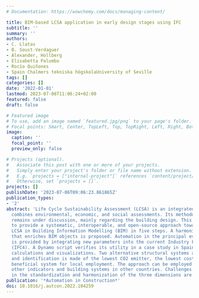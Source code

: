 ```yaml
---
# Documentation: https://wowchemy.com/docs/managing-content/

title: BIM-based LCSA application in early design stages using IFC
subtitle: ''
summary: ''
authors:
- C. Llatas
- B. Soust-Verdaguer
- Alexander, Hollberg
- Elisabetta Palumbo
- Rocío Quiñones
- Spain Chalmers tekniska högskolaUniversity of Seville
tags: []
categories: []
date: '2022-01-01'
lastmod: 2023-07-06T11:06:24+02:00
featured: false
draft: false

# Featured image
# To use, add an image named `featured.jpg/png` to your page's folder.
# Focal points: Smart, Center, TopLeft, Top, TopRight, Left, Right, BottomLeft, Bottom, BottomRight.
image:
  caption: ''
  focal_point: ''
  preview_only: false

# Projects (optional).
#   Associate this post with one or more of your projects.
#   Simply enter your project's folder or file name without extension.
#   E.g. `projects = ["internal-project"]` references `content/project/deep-learning/index.md`.
#   Otherwise, set `projects = []`.
projects: []
publishDate: '2023-07-06T09:06:23.861865Z'
publication_types:
- '2'
abstract: 'Life Cycle Sustainability Assessment (LCSA) is an integrated method that
  combines environmental, economic, and social assessments. Its methodological development
  remains under discussion, mainly regarding the building design. This paper aims
  to provide a systematic, interoperable, and open-source approach towards implementing
  LCSA in Building Information Modelling (BIM) in five steps. A harmonized data structure
  that enriches BIM objects is proposed. Automation in the principal evaluation step
  is provided by integrating new parameters into the current Industry Foundation Classes
  (IFC4). A Dynamo script verifies its utility in a case study in Spain using real-time
  calculations and visualizations. Two alternative structural systems are assessed,
  and identification is made of the lowest CO2 emitter, the lowest cost, and the most
  beneficial system for local employment. The approach can be employed to evaluate
  other indicators and building systems in other countries. Challenges and limitations
  in the standardization and harmonization of the three dimensions are identified.  '
publication: '*Automation in Construction*'
doi: 10.1016/j.autcon.2022.104259
---
```

